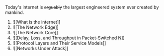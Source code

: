Today's internet is ~~arguably~~ the largest engineered system ever created by mankind.

1. ![[What is the internet]]
2. ![[The Network Edge]]
3. ![[The Network Core]]
4. ![[Delay, Loss, and Throughput in Packet-Switched N]]
5. ![[Protocol Layers and Their Service Models]]
6. ![[Networks Under Attack]]
